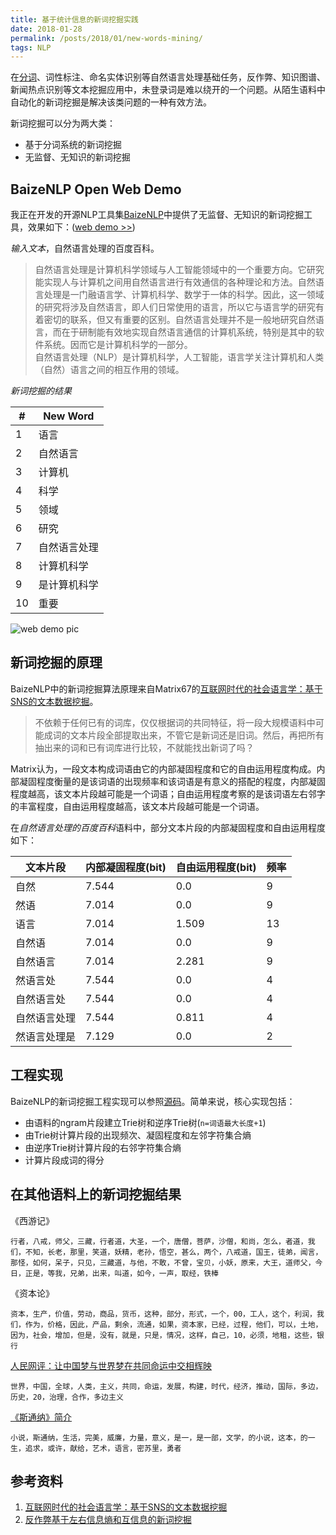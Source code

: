 ```yaml
---
title: 基于统计信息的新词挖掘实践
date: 2018-01-28
permalink: /posts/2018/01/new-words-mining/
tags: NLP
---
```


在[分词](http://lujiaying.github.io/2018/01/24/%E4%B8%AD%E6%96%87%E5%88%86%E8%AF%8D%E7%AE%97%E6%B3%95%E7%AE%80%E4%BB%8B/)、词性标注、命名实体识别等自然语言处理基础任务，反作弊、知识图谱、新闻热点识别等文本挖掘应用中，未登录词是难以绕开的一个问题。从陌生语料中自动化的新词挖掘是解决该类问题的一种有效方法。

新词挖掘可以分为两大类：
- 基于分词系统的新词挖掘
- 无监督、无知识的新词挖掘

<!-- more -->

## BaizeNLP Open Web Demo

我正在开发的开源NLP工具集[BaizeNLP](https://github.com/lujiaying/BaizeNLP)中提供了无监督、无知识的新词挖掘工具，效果如下：([web demo >>](https://baizenlp.leanapp.cn/baize/))

*输入文本*，自然语言处理的百度百科。

> 自然语言处理是计算机科学领域与人工智能领域中的一个重要方向。它研究能实现人与计算机之间用自然语言进行有效通信的各种理论和方法。自然语言处理是一门融语言学、计算机科学、数学于一体的科学。因此，这一领域的研究将涉及自然语言，即人们日常使用的语言，所以它与语言学的研究有着密切的联系，但又有重要的区别。自然语言处理并不是一般地研究自然语言，而在于研制能有效地实现自然语言通信的计算机系统，特别是其中的软件系统。因而它是计算机科学的一部分。  
自然语言处理（NLP）是计算机科学，人工智能，语言学关注计算机和人类（自然）语言之间的相互作用的领域。

*新词挖掘的结果*

|#	|New Word|
|-- |-- |
|1	|语言|
|2	|自然语言|
|3	|计算机|
|4	|科学|
|5	|领域|
|6	|研究|
|7	|自然语言处理|
|8	|计算机科学|
|9	|是计算机科学|
|10	|重要|

![web demo pic](http://7xkdra.com1.z0.glb.clouddn.com/image/blog/word_discovery_demo.jpeg)

## 新词挖掘的原理

BaizeNLP中的新词挖掘算法原理来自Matrix67的[互联网时代的社会语言学：基于SNS的文本数据挖掘](http://www.matrix67.com/blog/archives/5044)。

> 不依赖于任何已有的词库，仅仅根据词的共同特征，将一段大规模语料中可能成词的文本片段全部提取出来，不管它是新词还是旧词。然后，再把所有抽出来的词和已有词库进行比较，不就能找出新词了吗？

Matrix认为，一段文本构成词语由它的内部凝固程度和它的自由运用程度构成。内部凝固程度衡量的是该词语的出现频率和该词语是有意义的搭配的程度，内部凝固程度越高，该文本片段越可能是一个词语；自由运用程度考察的是该词语左右邻字的丰富程度，自由运用程度越高，该文本片段越可能是一个词语。

在*自然语言处理的百度百科*语料中，部分文本片段的内部凝固程度和自由运用程度如下：

| 文本片段 | 内部凝固程度(bit) | 自由运用程度(bit) | 频率 |
| -- | -- | -- | -- |
| 自然 | 7.544 | 0.0 | 9 |
| 然语 | 7.014 | 0.0 | 9 |
| 语言 | 7.014 | 1.509 | 13 |
| 自然语 | 7.014 | 0.0 | 9 |
| 自然语言 | 7.014 | 2.281 | 9 |
| 然语言处 |7.544 | 0.0 | 4 |
| 自然语言处 | 7.544 | 0.0 | 4 |
| 自然语言处理 | 7.544 | 0.811 | 4 |
| 然语言处理是 | 7.129 | 0.0 | 2 |

## 工程实现

BaizeNLP的新词挖掘工程实现可以参照[源码](https://github.com/lujiaying/BaizeNLP/tree/master/worddiscovery)。简单来说，核心实现包括：

- 由语料的ngram片段建立Trie树和逆序Trie树(`n=词语最大长度+1`)
- 由Trie树计算片段的出现频次、凝固程度和左邻字符集合熵
- 由逆序Trie树计算片段的右邻字符集合熵
- 计算片段成词的得分

## 在其他语料上的新词挖掘结果

《西游记》

```
行者，八戒，师父，三藏，行者道，大圣，一个，唐僧，菩萨，沙僧，和尚，怎么，者道，我们，不知，长老，那里，笑道，妖精，老孙，悟空，甚么，两个，八戒道，国王，徒弟，闻言，那怪，如何，呆子，只见，三藏道，与他，不敢，不曾，宝贝，小妖，原来，大王，道师父，今日，正是，等我，兄弟，出来，叫道，如今，一声，取经，铁棒
```

《资本论》
```
资本，生产，价值，劳动，商品，货币，这种，部分，形式，一个，00，工人，这个，利润，我们，作为，价格，因此，产品，剩余，流通，如果，资本家，已经，过程，他们，可以，土地，因为，社会，增加，但是，没有，就是，只是，情况，这样，自己，10，必须，地租，这些，银行
```

[人民网评：让中国梦与世界梦在共同命运中交相辉映](http://opinion.people.com.cn/n1/2018/0127/c1003-29790749.html)
```
世界，中国，全球，人类，主义，共同，命运，发展，构建，时代，经济，推动，国际，多边，历史，20，治理，合作，多边主义
```

[《斯通纳》简介](https://book.douban.com/subject/26425831/)
```
小说，斯通纳，生活，完美，威廉，力量，意义，是一，是一部，文学，的小说，这本，的一生，追求，或许，献给，艺术，语言，密苏里，勇者
```

## 参考资料

1. [互联网时代的社会语言学：基于SNS的文本数据挖掘](http://www.matrix67.com/blog/archives/5044)
2. [反作弊基于左右信息熵和互信息的新词挖掘](https://zhuanlan.zhihu.com/p/25499358)
